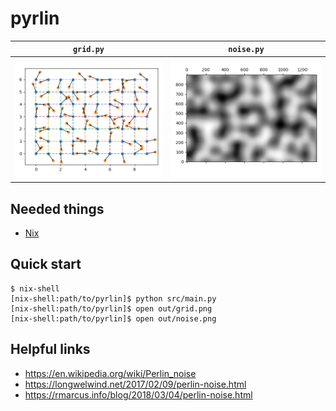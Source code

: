 # pyrlin

`grid.py`           | `noise.py`
:------------------:|:-------------------:
![](cover/grid.png) | ![](cover/noise.png)

Needed things
---
 * [Nix](https://nixos.org/nix/)

Quick start
---
```
$ nix-shell
[nix-shell:path/to/pyrlin]$ python src/main.py
[nix-shell:path/to/pyrlin]$ open out/grid.png
[nix-shell:path/to/pyrlin]$ open out/noise.png
```

Helpful links
---
* https://en.wikipedia.org/wiki/Perlin_noise
* https://longwelwind.net/2017/02/09/perlin-noise.html
* https://rmarcus.info/blog/2018/03/04/perlin-noise.html

